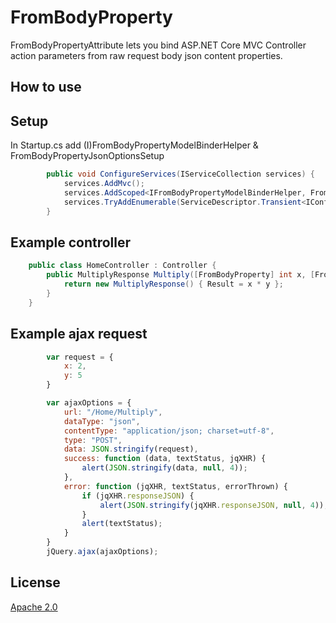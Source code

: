 FromBodyProperty
=======================

FromBodyPropertyAttribute lets you bind ASP.NET Core MVC Controller action parameters from raw request body json content properties.

How to use
----------------------------

## Setup
In Startup.cs add (I)FromBodyPropertyModelBinderHelper & FromBodyPropertyJsonOptionsSetup

```csharp
		public void ConfigureServices(IServiceCollection services) {
			services.AddMvc();
			services.AddScoped<IFromBodyPropertyModelBinderHelper, FromBodyPropertyModelBinderHelper>();
			services.TryAddEnumerable(ServiceDescriptor.Transient<IConfigureOptions<MvcOptions>, FromBodyPropertyJsonOptionsSetup>());
		}
```

## Example controller

```csharp
	public class HomeController : Controller {
		public MultiplyResponse Multiply([FromBodyProperty] int x, [FromBodyProperty] int y) {
			return new MultiplyResponse() { Result = x * y };
		}
	}
```

## Example ajax request

```javascript
		var request = {
			x: 2,
			y: 5
		}

		var ajaxOptions = {
			url: "/Home/Multiply",
			dataType: "json",
			contentType: "application/json; charset=utf-8",
			type: "POST",
			data: JSON.stringify(request),
			success: function (data, textStatus, jqXHR) {
				alert(JSON.stringify(data, null, 4));
			},
			error: function (jqXHR, textStatus, errorThrown) {
				if (jqXHR.responseJSON) {
					alert(JSON.stringify(jqXHR.responseJSON, null, 4));
				}
				alert(textStatus);
			}
		}
		jQuery.ajax(ajaxOptions);
```

## License
[Apache 2.0](LICENSE)
